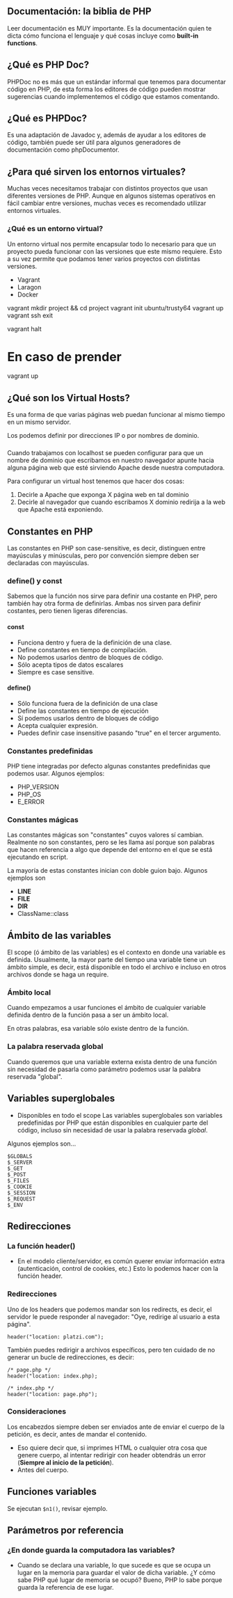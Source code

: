 ## Documentación: la biblia de PHP

Leer documentación es MUY importante. Es la documentación quien te dicta cómo funciona el lenguaje y qué cosas incluye como **built-in functions**.

## ¿Qué es PHP Doc?
PHPDoc no es más que un estándar informal que tenemos para documentar código en PHP, de esta forma los editores de código pueden mostrar sugerencias cuando implementemos el código que estamos comentando.

## ¿Qué es PHPDoc?

Es una adaptación de Javadoc y, además de ayudar a los editores de código, también puede ser útil para algunos generadores de documentación como phpDocumentor.

## ¿Para qué sirven los entornos virtuales?
Muchas veces necesitamos trabajar con distintos proyectos que usan diferentes versiones de PHP. Aunque en algunos sistemas operativos en fácil cambiar entre versiones, muchas veces es recomendado utilizar entornos virtuales.

### ¿Qué es un entorno virtual?
Un entorno virtual nos permite encapsular todo lo necesario para que un proyecto pueda funcionar con las versiones que este mismo requiere.
Esto a su vez permite que podamos tener varios proyectos con distintas versiones.

- Vagrant
- Laragon
- Docker

vagrant
mkdir project && cd project
vagrant init ubuntu/trusty64
vagrant up
vagrant ssh
exit

vagrant halt
# En caso de prender
vagrant up

## ¿Qué son los Virtual Hosts?
Es una forma de que varias páginas web puedan funcionar al mismo tiempo en un mismo servidor.

Los podemos definir por direcciones IP o por nombres de dominio.

###

Cuando trabajamos con localhost se pueden configurar para que un nombre de dominio que escribamos en nuestro navegador apunte hacia alguna página web que esté sirviendo Apache desde nuestra computadora.

Para configurar un virtual host tenemos que hacer dos cosas:
1. Decirle a Apache que exponga X página web en tal dominio
2. Decirle al navegador que cuando escribamos X dominio redirija a la web que Apache está exponiendo.

## Constantes en PHP
Las constantes en PHP son case-sensitive, es decir, distinguen entre mayúsculas y minúsculas, pero por convención siempre deben ser declaradas con mayúsculas.

### define() y const
Sabemos que la función nos sirve para definir una costante en PHP, pero también hay otra forma de definirlas. Ambas nos sirven para definir costantes, pero tienen ligeras diferencias.

#### const
- Funciona dentro y fuera de la definición de una clase.
- Define constantes en tiempo de compilación.
- No podemos usarlos dentro de bloques de código.
- Sólo acepta tipos de datos escalares
- Siempre es case sensitive.

#### define()
- Sólo funciona fuera de la definición de una clase
- Define las constantes en tiempo de ejecución
- Sí podemos usarlos dentro de bloques de código
- Acepta cualquier expresión.
- Puedes definir case insensitive pasando "true" en el tercer argumento.

### Constantes predefinidas
PHP tiene integradas por defecto algunas constantes predefinidas que podemos usar. Algunos ejemplos:
- PHP_VERSION
- PHP_OS
- E_ERROR

### Constantes mágicas
Las constantes mágicas son "constantes" cuyos valores sí cambian. Realmente no son constantes, pero se les llama así porque son palabras que hacen referencia a algo que depende del entorno en el que se está ejecutando en script.

La mayoría de estas constantes inician con doble guion bajo. Algunos ejemplos son
- __LINE__
- __FILE__
- __DIR__
- ClassName::class

## Ámbito de las variables
El scope (ó ámbito de las variables) es el contexto en donde una variable es definida. Usualmente, la mayor parte del tiempo una variable tiene un ámbito simple, es decir, está disponible en todo el archivo e incluso en otros archivos donde se haga un require.

### Ámbito local
Cuando empezamos a usar funciones el ámbito de cualquier variable definida dentro de la función pasa a ser un ámbito local.

En otras palabras, esa variable sólo existe dentro de la función.

### La palabra reservada global
Cuando queremos que una variable externa exista dentro de una función sin necesidad de pasarla como parámetro podemos usar la palabra reservada "global".

## Variables superglobales
- Disponibles en todo el scope
Las variables superglobales son variables predefinidas por PHP que están disponibles en cualquier parte del código, incluso sin necesidad de usar la palabra reservada *global*.

Algunos ejemplos son...
```
$GLOBALS
$_SERVER
$_GET
$_POST
$_FILES
$_COOKIE
$_SESSION
$_REQUEST
$_ENV
```

## Redirecciones

### La función header()
- En el modelo cliente/servidor, es común querer enviar información extra (autenticación, control de cookies, etc.) Esto lo podemos hacer con la función header.

### Redirecciones
Uno de los headers que podemos mandar son los redirects, es decir, el servidor le puede responder al navegador: "Oye, redirige al usuario a esta página".

```
header("location: platzi.com");
```

También puedes redirigir a archivos específicos, pero ten cuidado de no generar un bucle de redirecciones, es decir:

```
/* page.php */
header("location: index.php);

/* index.php */
header("location: page.php");
```

### Consideraciones
Los encabezdos siempre deben ser enviados ante de enviar el cuerpo de la petición, es decir, antes de mandar el contenido. 
- Eso quiere decir que, si imprimes HTML o cualquier otra cosa que genere cuerpo, al intentar redirigir con header obtendrás un error (**Siempre al inicio de la petición**).
- Antes del cuerpo.

## Funciones variables
Se ejecutan `$n1()`, revisar ejemplo.

## Parámetros por referencia
### ¿En donde guarda la computadora las variables?
- Cuando se declara una variable, lo que sucede es que se ocupa un lugar en la memoria para guardar el valor de dicha variable. ¿Y cómo sabe PHP qué lugar de memoria se ocupó? Bueno, PHP lo sabe porque guarda la referencia de ese lugar.

